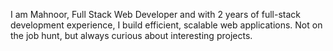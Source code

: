 I am Mahnoor, Full Stack Web Developer and with 2 years of full-stack development experience, I build efficient, scalable web applications. Not on the job hunt, but always curious about interesting projects.